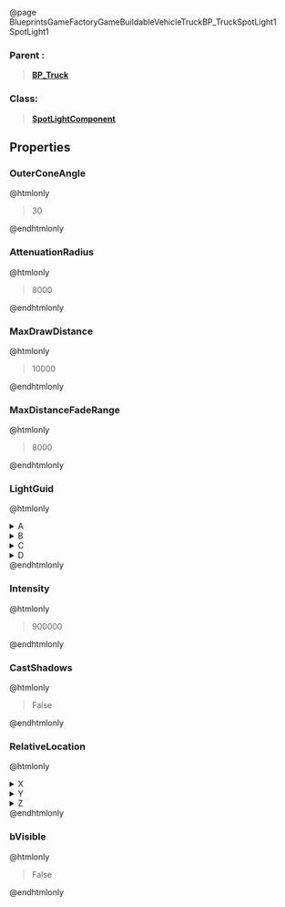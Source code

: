 @page BlueprintsGameFactoryGameBuildableVehicleTruckBP_TruckSpotLight1 SpotLight1
### Parent :
<b><a href="_blueprints_game_factory_game_buildable_vehicle_truck_b_p__truck.html"><blockquote>BP_Truck</blockquote></a></b>
### Class:
<b><a href="_class_script_spot_light_component.html"><blockquote>SpotLightComponent</blockquote></a></b>
## Properties
### OuterConeAngle
@htmlonly
<blockquote>30</blockquote>
@endhtmlonly

### AttenuationRadius
@htmlonly
<blockquote>8000</blockquote>
@endhtmlonly

### MaxDrawDistance
@htmlonly
<blockquote>10000</blockquote>
@endhtmlonly

### MaxDistanceFadeRange
@htmlonly
<blockquote>8000</blockquote>
@endhtmlonly

### LightGuid
@htmlonly
<details>
 <summary>A</summary>
<blockquote>-2029291345</blockquote>
</details>
<details>
 <summary>B</summary>
<blockquote>1270872635</blockquote>
</details>
<details>
 <summary>C</summary>
<blockquote>-295134305</blockquote>
</details>
<details>
 <summary>D</summary>
<blockquote>-1258002476</blockquote>
</details>
@endhtmlonly

### Intensity
@htmlonly
<blockquote>900000</blockquote>
@endhtmlonly

### CastShadows
@htmlonly
<blockquote>False</blockquote>
@endhtmlonly

### RelativeLocation
@htmlonly
<details>
 <summary>X</summary>
<blockquote>271.8277893066406</blockquote>
</details>
<details>
 <summary>Y</summary>
<blockquote>-274.34783935546875</blockquote>
</details>
<details>
 <summary>Z</summary>
<blockquote>295.9780578613281</blockquote>
</details>
@endhtmlonly

### bVisible
@htmlonly
<blockquote>False</blockquote>
@endhtmlonly

